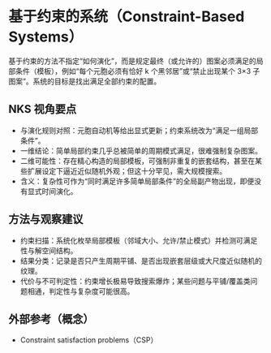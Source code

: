# 基于约束的系统（Constraint-Based Systems）

基于约束的方法不指定“如何演化”，而是规定最终（或允许的）图案必须满足的局部条件（模板），例如“每个元胞必须有恰好 k 个黑邻居”或“禁止出现某个 3×3 子图案”。系统的目标是找出满足全部约束的配置。

## NKS 视角要点
- 与演化规则对照：元胞自动机等给出显式更新；约束系统改为“满足一组局部条件”。
- 一维结论：简单局部约束几乎总被简单的周期模式满足，很难强制复杂图案。
- 二维可能性：存在精心构造的局部模板，可强制非重复的嵌套结构，甚至在某些扩展设定下逼近近似随机外观；但这十分罕见，需大规模搜索。
- 含义：复杂性可作为“同时满足许多简单局部条件”的全局副产物出现，即便没有显式时间演化。

## 方法与观察建议
- 约束扫描：系统化枚举局部模板（邻域大小、允许/禁止模式）并检测可满足性与解空间结构。
- 结果分类：记录是否只产生周期平铺、是否出现嵌套层级或大尺度近似随机的纹理。
- 代价与不可判定性：约束增长极易导致搜索爆炸；某些问题与平铺/覆盖类问题相通，判定性与复杂度可能很高。

## 外部参考（概念）
- Constraint satisfaction problems（CSP）
